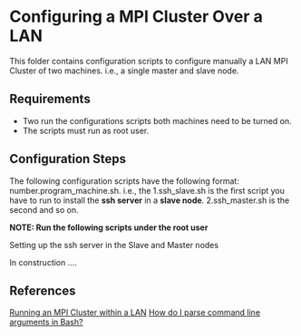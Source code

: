 # Configuring a MPI Cluster Over a LAN

This folder contains configuration scripts to configure manually a LAN MPI Cluster of two machines. i.e., a single master and slave node.

## Requirements

* Two run the configurations scripts both machines need to be turned on.
* The scripts must run as root user.

## Configuration Steps

The following configuration scripts have the following format: number.program_machine.sh. i.e., the 1.ssh_slave.sh is the first script you have to run to install the **ssh server** in a **slave node**. 2.ssh_master.sh is the second and so on.

**NOTE: Run the following scripts under the root user**

Setting up the ssh server in the Slave and Master nodes

In construction ....

## References

[Running an MPI Cluster within a LAN](http://mpitutorial.com/tutorials/running-an-mpi-cluster-within-a-lan/)
[How do I parse command line arguments in Bash?](https://stackoverflow.com/questions/192249/how-do-i-parse-command-line-arguments-in-bash)